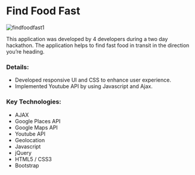 # Find Food Fast 

![findfoodfast1](https://cloud.githubusercontent.com/assets/22993242/26288913/49280aa4-3e4f-11e7-8293-04e110425685.png)

This application was developed by 4 developers during a two day hackathon. The application helps to find fast food in transit in the direction you’re heading.

### Details:
* Developed responsive UI and CSS  to enhance user experience.
* Implemented Youtube API by using Javascript and Ajax. 
### Key Technologies:
* AJAX
* Google Places API
* Google Maps API
* Youtube API
* Geolocation
* Javascript
* jQuery
* HTML5 / CSS3
* Bootstrap 
